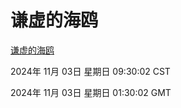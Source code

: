 # 谦虚的海鸥
[谦虚的海鸥](http://219.139.197.74:56308/qxdho/course/base/hotlink/index.php)

2024年 11月 03日 星期日 09:30:02 CST

2024年 11月 03日 星期日 01:30:02 GMT
